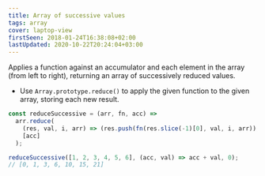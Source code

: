 ```yaml
---
title: Array of successive values
tags: array
cover: laptop-view
firstSeen: 2018-01-24T16:38:08+02:00
lastUpdated: 2020-10-22T20:24:04+03:00
---
```


Applies a function against an accumulator and each element in the array (from left to right), returning an array of successively reduced values.

- Use `Array.prototype.reduce()` to apply the given function to the given array, storing each new result.

```js
const reduceSuccessive = (arr, fn, acc) =>
  arr.reduce(
    (res, val, i, arr) => (res.push(fn(res.slice(-1)[0], val, i, arr)), res),
    [acc]
  );
```

```js
reduceSuccessive([1, 2, 3, 4, 5, 6], (acc, val) => acc + val, 0);
// [0, 1, 3, 6, 10, 15, 21]
```
